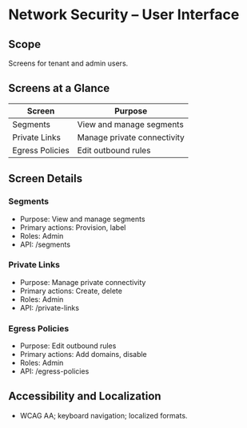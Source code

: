 # Network Security – User Interface

## Scope
Screens for tenant and admin users.

## Screens at a Glance
| Screen | Purpose |
|---|---|
| Segments | View and manage segments |
| Private Links | Manage private connectivity |
| Egress Policies | Edit outbound rules |

## Screen Details
### Segments
- Purpose: View and manage segments
- Primary actions: Provision, label
- Roles: Admin
- API: /segments

### Private Links
- Purpose: Manage private connectivity
- Primary actions: Create, delete
- Roles: Admin
- API: /private-links

### Egress Policies
- Purpose: Edit outbound rules
- Primary actions: Add domains, disable
- Roles: Admin
- API: /egress-policies

## Accessibility and Localization
- WCAG AA; keyboard navigation; localized formats.
